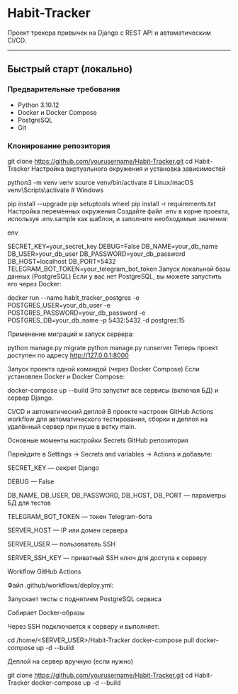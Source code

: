 # Habit-Tracker

Проект трекера привычек на Django с REST API и автоматическим CI/CD.

---

## Быстрый старт (локально)

### Предварительные требования

- Python 3.10.12
- Docker и Docker Compose 
- PostgreSQL 
- Git

### Клонирование репозитория

git clone https://github.com/yourusername/Habit-Tracker.git
cd Habit-Tracker
Настройка виртуального окружения и установка зависимостей

python3 -m venv venv
source venv/bin/activate      # Linux/macOS
venv\Scripts\activate         # Windows

pip install --upgrade pip setuptools wheel
pip install -r requirements.txt
Настройка переменных окружения
Создайте файл .env в корне проекта, используя .env.sample как шаблон, и заполните необходимые значения:

env

SECRET_KEY=your_secret_key
DEBUG=False
DB_NAME=your_db_name
DB_USER=your_db_user
DB_PASSWORD=your_db_password
DB_HOST=localhost
DB_PORT=5432
TELEGRAM_BOT_TOKEN=your_telegram_bot_token
Запуск локальной базы данных (PostgreSQL)
Если у вас нет PostgreSQL, вы можете запустить его через Docker:

docker run --name habit_tracker_postgres -e POSTGRES_USER=your_db_user -e POSTGRES_PASSWORD=your_db_password -e POSTGRES_DB=your_db_name -p 5432:5432 -d postgres:15

Применение миграций и запуск сервера:

python manage.py migrate
python manage.py runserver
Теперь проект доступен по адресу http://127.0.0.1:8000

Запуск проекта одной командой (через Docker Compose)
Если установлен Docker и Docker Compose:

docker-compose up --build
Это запустит все сервисы (включая БД) и сервер Django.

CI/CD и автоматический деплой
В проекте настроен GitHub Actions workflow для автоматического тестирования, сборки и деплоя на удалённый сервер при пуше в ветку main.

Основные моменты настройки
Secrets GitHub репозитория

Перейдите в Settings → Secrets and variables → Actions и добавьте:

SECRET_KEY — секрет Django

DEBUG — False

DB_NAME, DB_USER, DB_PASSWORD, DB_HOST, DB_PORT — параметры БД для тестов

TELEGRAM_BOT_TOKEN — токен Telegram-бота

SERVER_HOST — IP или домен сервера

SERVER_USER — пользователь SSH

SERVER_SSH_KEY — приватный SSH ключ для доступа к серверу

Workflow GitHub Actions

Файл .github/workflows/deploy.yml:

Запускает тесты с поднятием PostgreSQL сервиса

Собирает Docker-образы

Через SSH подключается к серверу и выполняет:

cd /home/<SERVER_USER>/Habit-Tracker
docker-compose pull
docker-compose up -d --build



Деплой на сервер вручную (если нужно)

git clone https://github.com/yourusername/Habit-Tracker.git
cd Habit-Tracker
docker-compose up -d --build
